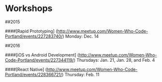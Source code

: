 Workshops
=========================

##2015

####[Rapid Prototyping] (http://www.meetup.com/Women-Who-Code-Portland/events/227283740/)
Monday: Dec. 14

##2016

####[iOS vs Android Development] (http://www.meetup.com/Women-Who-Code-Portland/events/227344119/)
Thursdays: Jan. 21, Jan. 28, and Feb. 4

####[React Native] (http://www.meetup.com/Women-Who-Code-Portland/events/228366721/)
Thursday: Feb. 11
